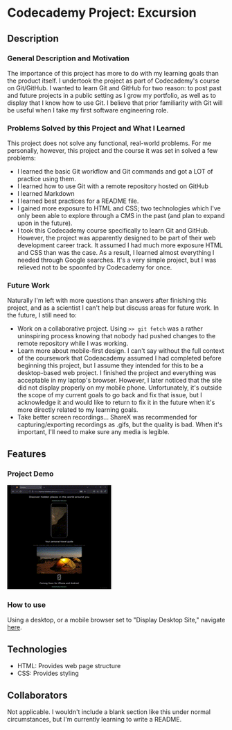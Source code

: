 # Codecademy Project: Excursion

## Description
### General Description and Motivation
The importance of this project has more to do with my learning goals than the product itself. I undertook the project as part of Codecademy's course on Git/GitHub. I wanted to learn Git and GitHub for two reason: to post past and future projects in a public setting as I grow my portfolio, as well as to display that I know how to use Git. I believe that prior familiarity with Git will be useful when I take my first software engineering role.

### Problems Solved by this Project and What I Learned
This project does not solve any functional, real-world problems. For me personally, however, this project and the course it was set in solved a few problems:
* I learned the basic Git workflow and Git commands and got a LOT of practice using them.
* I learned how to use Git with a remote repository hosted on GitHub
* I learned Markdown
* I learned best practices for a README file.
* I gained more exposure to HTML and CSS; two technologies which I've only been able to explore through a CMS in the past (and plan to expand upon in the future).
* I took this Codecademy course specifically to learn Git and GitHub. However, the project was apparently designed to be part of their web development career track. It assumed I had much more exposure HTML and CSS than was the case. As a result, I learned almost everything I needed through Google searches. It's a very simple project, but I was relieved not to be spoonfed by Codecademy for once.

### Future Work
Naturally I'm left with more questions than answers after finishing this project, and as a scientist I can't help but discuss areas for future work. In the future, I still need to:
* Work on a collaborative project. Using `>> git fetch` was a rather uninspiring process knowing that nobody had pushed changes to the remote repository while I was working.
* Learn more about mobile-first design. I can't say without the full context of the coursework that Codeacademy assumed I had completed before beginning this project, but I assume they intended for this to be a desktop-based web project. I finished the project and everything was acceptable in my laptop's browser. However, I later noticed that the site did not display properly on my mobile phone. Unfortunately, it's outside the scope of my current goals to go back and fix that issue, but I acknowledge it and would like to return to fix it in the future when it's more directly related to my learning goals.
* Take better screen recordings... ShareX was recommended for capturing/exporting recordings as .gifs, but the quality is bad. When it's important, I'll need to make sure any media is legible.

## Features
### Project Demo

![image](demo.gif)

### How to use
Using a desktop, or a mobile browser set to "Display Desktop Site," navigate [here](https://highway-kebabbery.github.io/excursion/).

## Technologies
* HTML: Provides web page structure
* CSS: Provides styling

## Collaborators
Not applicable. I wouldn't include a blank section like this under normal circumstances, but I'm currently learning to write a README.